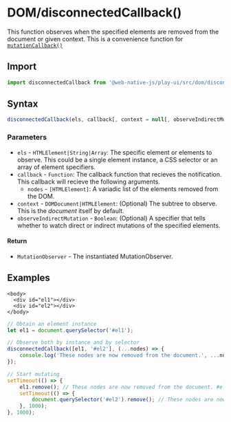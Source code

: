 # DOM/disconnectedCallback\(\)

This function observes when the specified elements are removed from the document or given context. This is a convenience function for [`mutationCallback()`](mutationcallback.md)

## Import

```javascript
import disconnectedCallback from '@web-native-js/play-ui/src/dom/disconnectedCallback.js';
```

## Syntax

```javascript
disconnectedCallback(els, callback[, context = null[, observeIndirectMutation = true]]);
```

### Parameters

* `els` - `HTMLElement|String|Array`: The specific element or elements to observe. This could be a single element instance, a CSS selector or an array of element specifiers.
* `callback` - `Function`: The callback function that recieves the notification. This callback will recieve the following arguments.
  * `nodes` - `[HTMLElement]`: A variadic list of the elements removed from the DOM.
* `context` - `DOMDocument|HTMLElement`: \(Optional\) The subtree to observe. This is the _document_ itself by default.
* `observeIndirectMutation` - `Boolean`: \(Optional\) A specifier that tells whether to watch direct or indirect mutations of the specified elements.

#### Return

* `MutationObserver` - The instantiated MutationObserver.

## Examples

```markup
<body>
  <div id="el1"></div>
  <div id="el2"></div>
</body>
```

```javascript
// Obtain an element instance
let el1 = document.querySelector('#el1');

// Observe both by instance and by selector
disconnectedCallback([el1, '#el2'], (...nodes) => {
    console.log('These nodes are now removed from the document.', ...nodes);
});

// Start mutating
setTimeout(() => {
    el1.remove(); // These nodes are now removed from the document. #el1
    setTimeout(() => {
        document.querySelector('#el2').remove(); // These nodes are now removed from the document. #el2
    }, 1000);
}, 1000);
```

